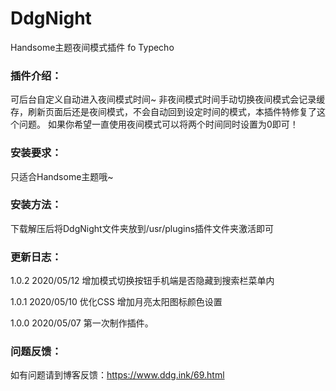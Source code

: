 # DdgNight
Handsome主题夜间模式插件 fo Typecho

### 插件介绍：
可后台自定义自动进入夜间模式时间~
非夜间模式时间手动切换夜间模式会记录缓存，刷新页面后还是夜间模式，不会自动回到设定时间的模式，本插件特修复了这个问题。
如果你希望一直使用夜间模式可以将两个时间同时设置为0即可！

### 安装要求：
只适合Handsome主题哦~

### 安装方法：
下载解压后将DdgNight文件夹放到/usr/plugins插件文件夹激活即可

### 更新日志：
1.0.2	2020/05/12	增加模式切换按钮手机端是否隐藏到搜索栏菜单内

1.0.1	2020/05/10	优化CSS 增加月亮太阳图标颜色设置
 
1.0.0	2020/05/07	第一次制作插件。

### 问题反馈：
如有问题请到博客反馈：https://www.ddg.ink/69.html

